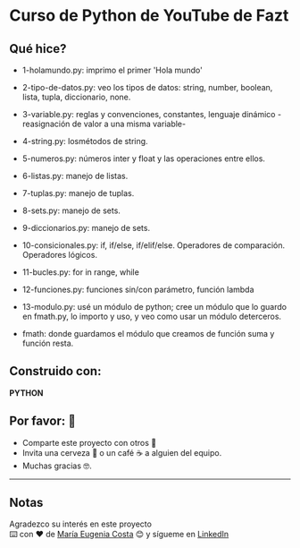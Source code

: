 # Curso de Python de YouTube de Fazt

## Qué hice?

* 1-holamundo.py: imprimo el primer 'Hola mundo'

* 2-tipo-de-datos.py: veo los tipos de datos: string, number, boolean, lista, tupla, diccionario, none.

* 3-variable.py: reglas y convenciones, constantes, lenguaje dinámico -reasignación de valor a una misma variable-

* 4-string.py: losmétodos de string.

* 5-numeros.py: números inter y float y las operaciones entre ellos.

* 6-listas.py: manejo de listas. 

* 7-tuplas.py: manejo de tuplas.

* 8-sets.py: manejo de sets.

* 9-diccionarios.py: manejo de sets.

* 10-consicionales.py: if, if/else, if/elif/else. Operadores de comparación. Operadores lógicos.

* 11-bucles.py: for in range, while

* 12-funciones.py: funciones sin/con parámetro, función lambda

* 13-modulo.py: usé un módulo de python; cree un módulo que lo guardo en fmath.py, lo importo y uso, y veo como usar un módulo deterceros.

* fmath: donde guardamos el módulo que creamos de función suma y función resta.

## Construido con:
**PYTHON**

## Por favor: 🎁
* Comparte este proyecto con otros 📢
* Invita una cerveza 🍺 o un café ☕ a alguien del equipo.
* Muchas gracias 🤓.

---
## Notas
Agradezco su interés en este proyecto <br/>
⌨️ con ❤️ de [María Eugenia Costa](https://github.com/eugenia1984) 😊 y sígueme en [LinkedIn](http://www.linkedin.com/in/maríaeugeniacosta)
